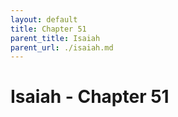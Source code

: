 ```yaml
---
layout: default
title: Chapter 51
parent_title: Isaiah
parent_url: ./isaiah.md
---
```


# Isaiah - Chapter 51
